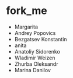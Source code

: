 # fork_me

- Margarita
- Andrey Popovics
- Bezgatsev Konstantin
- anita
- Anatoliy Sidorenko
- Wladimir Weizen
- Zhurba Oleksandr
- Marina Danilov